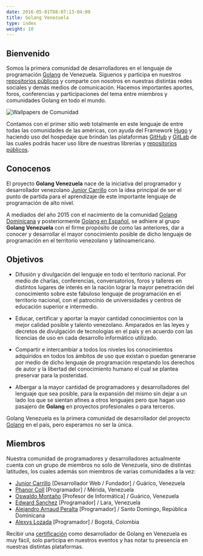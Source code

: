 ```yaml
---
date: 2016-05-01T08:07:13-04:00
title: Golang Venezuela
type: index
weight: 10
---
```


## Bienvenido

Somos la primera comunidad de desarrolladores en el lenguaje de programación [Golang](https://golang.org) de Venezuela. Síguenos y participa en nuestros [repositorios públicos](https://github.com/GolangVE) y comparte con nosotros en nuestras distintas redes sociales y demás medios de comunicación. Hacemos importantes aportes, foros, conferencias y participaciones del tema entre miembros y comunidades Golang en todo el mundo.

![Wallpapers de Comunidad](/images/golangwall.jpg)

Contamos con el primer sitio web totalmente en este lenguaje de entre todas las comunidades de las américas, con ayuda del Framework [Hugo](https://gohugo.io) y haciendo uso del hospedaje que brindan las plataformas [GitHub](https://github.com/GolangVE) y [GitLab](https://gitlab.com/GolangVE) de las cuales podrás hacer uso libre de nuestras librerías y [repositorios públicos](https://github.com/GolangVE).

## Conocenos

El proyecto **Golang Venezuela** nace de la iniciativa del programador y desarrollador venezolano [Junior Carrillo](http://juniorcarrillo.com.ve) con la idea principal de ser el punto de partida para el aprendizaje de este importante lenguaje de programación de alto nivel.

A mediados del año 2015 con el nacimiento de la comunidad [Golang Dominicana](https://facebook.com/groups/golangdominicana) y posteriormente [Golang en Español](https://facebook.com/groups/golang-es), se adhiere al grupo **Golang Venezuela** con el firme propósito de como las anteriores, dar a conocer y desarrollar el mayor conocimiento posible de dicho lenguaje de programación en el territorio venezolano y latinoamericano.

## Objetivos

- Difusión y divulgación del lenguaje en todo el territorio nacional. Por medio de charlas, conferencias, conversatorios, foros y talleres en distintos lugares de interés en la nación lograr la mayor penetración del conocimiento sobre este fabuloso lenguaje de programación en el territorio nacional, con el patrocinio de universidades y centros de educación superior e intermedio.

- Educar, certificar y aportar la mayor cantidad conocimientos con la mejor calidad posible y talento venezolano. Amparados en las leyes y decretos de divulgación de tecnologías en el país y en acuerdo con las licencias de uso en cada desarrollo informático utilizado. 

- Compartir e intercambiar a todos los niveles los conocimientos adquiridos en todos los ámbitos de uso que existan o puedan generarse por medio de dicho lenguaje de programación respetando los derechos de autor y la libertad del conocimiento humano el cual se plantea preservar para la posteridad.

- Albergar a la mayor cantidad de programadores y desarrolladores del lenguaje que sea posible, para la expansión del mismo sin dejar a un lado los que se sientan afines a otros lenguajes pero que hagan uso pasajero de **Golang** en proyectos profesionales o para terceros.

Golang Venezuela es la primera comunidad de desarrollador del proyecto [Golang](https://golang.org) en el país, pero esperamos no ser la única.

## Miembros

Nuestra comunidad de programadores y desarrolladores actualmente cuenta con un grupo de miembros no solo de Venezuela, sino de distintas latitudes, los cuales además son miembros de varias comunidades a la vez:

- [Junior Carrillo](http://juniorcarrillo.com.ve) [Desarrollador Web / Fundador] / Guárico, Venezuela
- [Phanor Coll](https://ve.linkedin.com/in/phanorcoll) [Programador] / Mérida, Venezuela
- [Oswaldo Montaño](http://oswaldom.com.ve) [Profesor de Informática] / Guárico, Venezuela
- [Edward Sanchez](https://www.facebook.com/profile.php?id=1378450602&fref=ufi) [Programador] / Lara, Venezuela
- [Alejandro Arnaud Peralta](https://do.linkedin.com/in/alejandro-arnaud-peralta-9590a4a8) [Programador] / Santo Domingo, República Dominicana
- [Alexys Lozada](https://www.facebook.com/AlexysLozada?fref=nf) [Programador] / Bogotá, Colombia

Recibir una [certificación](/certificaciones/) como desarrollador de Golang en Venezuela es muy fácil, solo participa en nuestros eventos y has notar tu presencia en nuestras distintas plataformas.